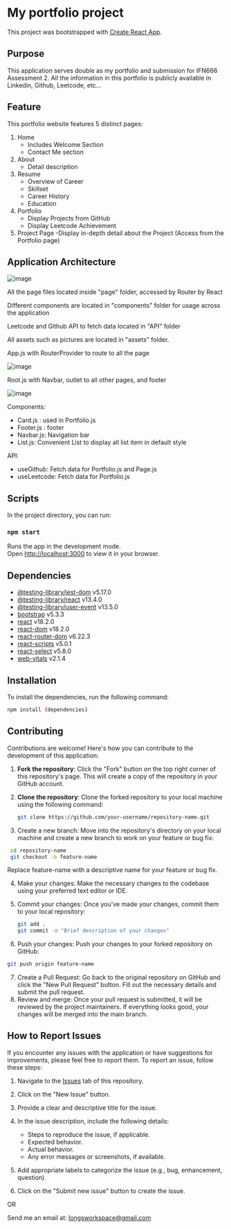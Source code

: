 # My portfolio project

This project was bootstrapped with [Create React App](https://github.com/facebook/create-react-app).

## Purpose

This application serves double as my portfolio and submission for IFN666 Assessment 2. All the information in this portfolio is publicly available in Linkedin, Github, Leetcode, etc...

## Feature

This portfolio website features 5 distinct pages:
1. Home
   - Includes Welcome Section
   - Contact Me section
2. About
   - Detail description
3. Resume
   - Overview of Career
   - Skillset
   - Career History
   - Education
4. Portfolio
   - Display Projects from GitHub
   - Display Leetcode Achievement
5. Project Page
   -Display in-depth detail about the Project (Access from the Portfolio page)

## Application Architecture

![image](https://github.com/ngphl/portfolio/assets/72726562/64b86096-566b-4aea-9b97-fc75a5a20cb4)

All the page files located inside "page" folder, accessed by Router by React

Different components are located in "components" folder for usage across the application

Leetcode and Github API to fetch data located in "API" folder

All assets such as pictures are located in "assets" folder.

App.js with RouterProvider to route to all the page

![image](https://github.com/ngphl/portfolio/assets/72726562/857734a3-356a-45f2-9a84-6df4c7b6f209)

Root.js with Navbar, outlet to all other pages, and footer

![image](https://github.com/ngphl/portfolio/assets/72726562/81200a13-335f-4f65-ad23-3d0564051341)

Components:
 - Card.js : used in Portfolio.js
 - Footer.js : footer
 - Navbar.js: Navigation bar
 - List.js: Convenient List to display all list item in default style

API:
- useGithub: Fetch data for Portfolio.js and Page.js
- useLeetcode: Fetch data for Portfolio.js

## Scripts

In the project directory, you can run:

### `npm start`

Runs the app in the development mode.\
Open [http://localhost:3000](http://localhost:3000) to view it in your browser.

## Dependencies

- [@testing-library/jest-dom](https://www.npmjs.com/package/@testing-library/jest-dom) v5.17.0
- [@testing-library/react](https://www.npmjs.com/package/@testing-library/react) v13.4.0
- [@testing-library/user-event](https://www.npmjs.com/package/@testing-library/user-event) v13.5.0
- [bootstrap](https://www.npmjs.com/package/bootstrap) v5.3.3
- [react](https://www.npmjs.com/package/react) v18.2.0
- [react-dom](https://www.npmjs.com/package/react-dom) v18.2.0
- [react-router-dom](https://www.npmjs.com/package/react-router-dom) v6.22.3
- [react-scripts](https://www.npmjs.com/package/react-scripts) v5.0.1
- [react-select](https://www.npmjs.com/package/react-select) v5.8.0
- [web-vitals](https://www.npmjs.com/package/web-vitals) v2.1.4

## Installation

To install the dependencies, run the following command:

```bash
npm install (dependencies)
```

## Contributing

Contributions are welcome! Here's how you can contribute to the development of this application:

1. **Fork the repository**: Click the "Fork" button on the top right corner of this repository's page. This will create a copy of the repository in your GitHub account.

2. **Clone the repository**: Clone the forked repository to your local machine using the following command:

   ```bash
   git clone https://github.com/your-username/repository-name.git

3. Create a new branch: Move into the repository's directory on your local machine and create a new branch to work on your feature or bug fix:

  ```bash
   cd repository-name
   git checkout -b feature-name
  ```
Replace feature-name with a descriptive name for your feature or bug fix.

4. Make your changes: Make the necessary changes to the codebase using your preferred text editor or IDE.
  
5. Commit your changes: Once you've made your changes, commit them to your local repository:

   ```bash
   git add .
   git commit -m "Brief description of your changes"
   ```
   
 6. Push your changes: Push your changes to your forked repository on GitHub:
  ```bash
  git push origin feature-name
  ```
7. Create a Pull Request: Go back to the original repository on GitHub and click the "New Pull Request" button. Fill out the necessary details and submit the pull request.
8. Review and merge: Once your pull request is submitted, it will be reviewed by the project maintainers. If everything looks good, your changes will be merged into the main branch.

## How to Report Issues

If you encounter any issues with the application or have suggestions for improvements, please feel free to report them. To report an issue, follow these steps:

1. Navigate to the [Issues](https://github.com/yourusername/yourrepositoryname/issues) tab of this repository.

2. Click on the "New Issue" button.

3. Provide a clear and descriptive title for the issue.

4. In the issue description, include the following details:
   - Steps to reproduce the issue, if applicable.
   - Expected behavior.
   - Actual behavior.
   - Any error messages or screenshots, if available.

5. Add appropriate labels to categorize the issue (e.g., bug, enhancement, question).

6. Click on the "Submit new issue" button to create the issue.

OR

Send me an email at: longsworkspace@gmail.com
